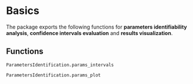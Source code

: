 # Basics

The package exports the following functions for **parameters identifiability analysis**, **confidence intervals evaluation** and **results visualization**.

## Functions

```@docs
ParametersIdentification.params_intervals
```
```@docs
ParametersIdentification.params_plot
```
